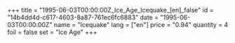 +++
title = "1995-06-03T00:00:00Z_Ice_Age_Icequake_[en]_false"
id = "14b4dd4d-c617-4603-8a87-761ec6fc6883"
date = "1995-06-03T00:00:00Z"
name = "Icequake"
lang = ["en"]
price = "0.94"
quantity = 4
foil = false
set = "Ice Age"
+++
